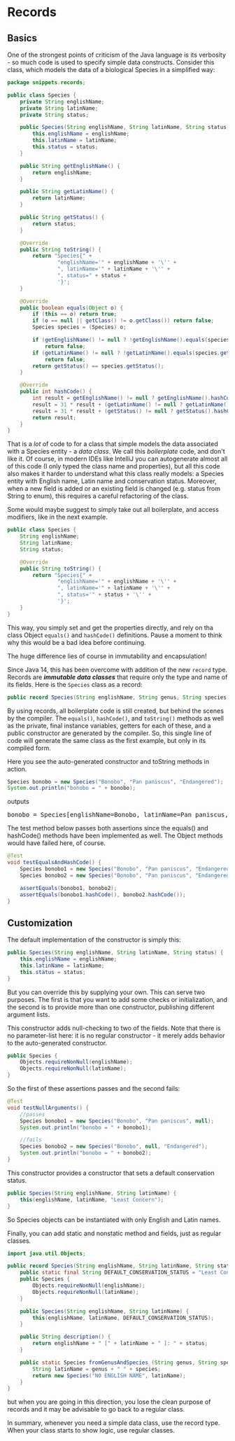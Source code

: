 # Records

## Basics

One of the strongest points of criticism of the Java language is its verbosity - so much code is used to specify simple data constructs. Consider this class, which models the data of a biological Species in a simplified way: 

```java
package snippets.records;

public class Species {
    private String englishName;
    private String latinName;
    private String status;

    public Species(String englishName, String latinName, String status) {
        this.englishName = englishName;
        this.latinName = latinName;
        this.status = status;
    }

    public String getEnglishName() {
        return englishName;
    }

    public String getLatinName() {
        return latinName;
    }

    public String getStatus() {
        return status;
    }

    @Override
    public String toString() {
        return "Species{" +
                "englishName='" + englishName + '\'' +
                ", latinName='" + latinName + '\'' +
                ", status=" + status +
                '}';
    }

    @Override
    public boolean equals(Object o) {
        if (this == o) return true;
        if (o == null || getClass() != o.getClass()) return false;
        Species species = (Species) o;

        if (getEnglishName() != null ? !getEnglishName().equals(species.getEnglishName()) : species.getEnglishName() != null)
            return false;
        if (getLatinName() != null ? !getLatinName().equals(species.getLatinName()) : species.getLatinName() != null)
            return false;
        return getStatus() == species.getStatus();
    }

    @Override
    public int hashCode() {
        int result = getEnglishName() != null ? getEnglishName().hashCode() : 0;
        result = 31 * result + (getLatinName() != null ? getLatinName().hashCode() : 0);
        result = 31 * result + (getStatus() != null ? getStatus().hashCode() : 0);
        return result;
    }
}
```

That is a _lot_ of code to for a class that simple models the data associated with a Species entity - a _data class_. We call this _boilerplate_ code, and don't like it. Of course, in modern IDEs like IntelliJ you can autogenerate almost all of this code (I only typed the class name and properties), but all this code also makes it harder to understand what this class really models: a Species entity with English name, Latin name and conservation status. Moreover, when a new field is added or an existing field is changed (e.g. status from String to enum), this requires a careful refactoring of the class.

Some would maybe suggest to simply take out all boilerplate, and access modifiers, like in the next example.

```java
public class Species {
    String englishName;
    String latinName;
    String status;

    @Override
    public String toString() {
        return "Species{" +
                "englishName='" + englishName + '\'' +
                ", latinName='" + latinName + '\'' +
                ", status='" + status + '\'' +
                '}';
    }
}
```

This way, you simply set and get the properties directly, and rely on tha class Object `equals()` and `hashCode()` definitions. Pause a moment to think why this would be a bad idea before continuing.

The huge difference lies of course in immutability and encapsulation!

Since Java 14, this has been overcome with addition of the new `record` type. Records are **_immutable data classes_** that require only the type and name of its fields. Here is the `Species` class as a record:

```java
public record Species(String englishName, String genus, String species, String status) { }
```

By using records, all boilerplate code is still created, but behind the scenes by the compiler. The `equals()`, `hashCode()`, and `toString()` methods as well as the private, final instance variables, getters for each of these, and a public constructor are generated by the compiler. So, this single line of code will generate the same class as the first example, but only in its compiled form.

Here you see the auto-generated constructor and toString methods in action.

```java
Species bonobo = new Species("Bonobo", "Pan paniscus", "Endangered");
System.out.println("bonobo = " + bonobo);
```

outputs 

<pre class="console_out">
bonobo = Species[englishName=Bonobo, latinName=Pan paniscus, status=Endangered]
</pre>

The test method below passes both assertions since the equals() and hashCode() methods have been implemented as well. The Object methods would have failed here, of course.


```java
@Test
void testEqualsAndHashCode() {
    Species bonobo1 = new Species("Bonobo", "Pan paniscus", "Endangered");
    Species bonobo2 = new Species("Bonobo", "Pan paniscus", "Endangered");

    assertEquals(bonobo1, bonobo2);
    assertEquals(bonobo1.hashCode(), bonobo2.hashCode());
}
```

## Customization

The default implementation of the constructor is simply this:

```java
public Species(String englishName, String latinName, String status) {
    this.englishName = englishName;
    this.latinName = latinName;
    this.status = status;
}
```

But you can override this by supplying your own. This can serve two purposes. The first is that you want to add some checks or initialization, and the second is to provide more than one constructor, publishing different argument lists.

This constructor adds null-checking to two of the fields. Note that there is no parameter-list here: it is no regular constructor - it merely adds behavior to the auto-generated constructor.

```java
public Species {
    Objects.requireNonNull(englishName);
    Objects.requireNonNull(latinName);
}
```

So the first of these assertions passes and the second fails:

```java
@Test
void testNullArguments() {
    //passes
    Species bonobo1 = new Species("Bonobo", "Pan paniscus", null);
    System.out.println("bonobo = " + bonobo1);

    //fails
    Species bonobo2 = new Species("Bonobo", null, "Endangered");
    System.out.println("bonobo = " + bonobo2);
}
```

This constructor provides a constructor that sets a default conservation status.

```java
public Species(String englishName, String latinName) {
    this(englishName, latinName, "Least Concern");
}
```

So Species objects can be instantiated with only English and Latin names.

Finally, you can add static and nonstatic method and fields, just as regular classes.

```java
import java.util.Objects;

public record Species(String englishName, String latinName, String status) {
    public static final String DEFAULT_CONSERVATION_STATUS = "Least Concern";
    public Species {
        Objects.requireNonNull(englishName);
        Objects.requireNonNull(latinName);
    }

    public Species(String englishName, String latinName) {
        this(englishName, latinName, DEFAULT_CONSERVATION_STATUS);
    }

    public String description() {
        return englishName + " [" + latinName + " ]: " + status;
    }

    public static Species fromGenusAndSpecies (String genus, String species) {
        String latinName = genus + " " + species;
        return new Species("NO ENGLISH NAME", latinName);
    }
}
```

but when you are going in this direction, you lose the clean purpose of records and it may be advisable to go back to a regular class.


In summary, whenever you need a simple data class, use the record type. When your class starts to show logic, use regular classes.


